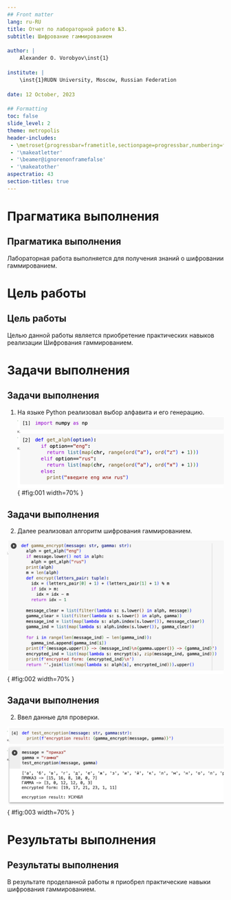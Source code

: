 ```yaml
---
## Front matter
lang: ru-RU
title: Отчет по лабораторной работе №3.
subtitle: Шифрование гаммированием

author: |
	Alexander O. Vorobyov\inst{1}
	
institute: |
	\inst{1}RUDN University, Moscow, Russian Federation
	
date: 12 October, 2023

## Formatting
toc: false
slide_level: 2
theme: metropolis
header-includes: 
 - \metroset{progressbar=frametitle,sectionpage=progressbar,numbering=fraction}
 - '\makeatletter'
 - '\beamer@ignorenonframefalse'
 - '\makeatother'
aspectratio: 43
section-titles: true
---
```


# Прагматика выполнения

## Прагматика выполнения

Лабораторная работа выполняется для получения знаний о шифровании гаммированием. 

# Цель работы

## Цель работы

Целью данной работы является приобретение практических навыков реализации Шифрования гаммированием.

# Задачи выполнения 

## Задачи выполнения  

1. На языке Python реализовал выбор алфавита и его генерацию.  
![Код 1](screens/1.png){ #fig:001 width=70% } 
	
## Задачи выполнения  

2. Далее реализовал алгоритм шифрования гаммированием. 

![Код 2](screens/2.png){ #fig:002 width=70% }   

## Задачи выполнения  

2. Ввел данные для проверки. 

![Код 3](screens/3.png){ #fig:003 width=70% }   

# Результаты выполнения 

## Результаты выполнения 

В результате проделанной работы я приобрел практические навыки шифрования гаммированием.


